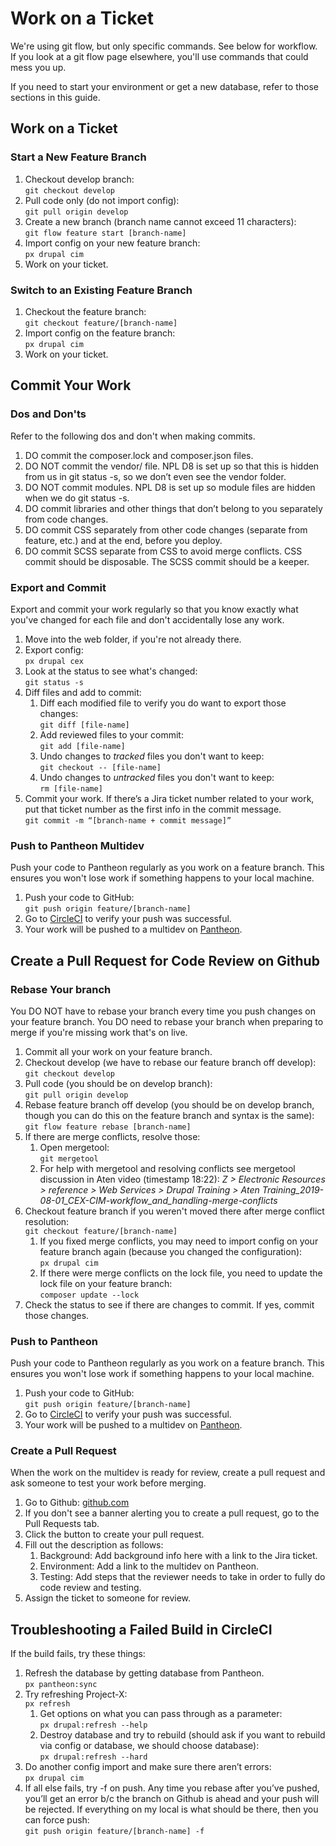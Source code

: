 # Work on a Ticket

We're using git flow, but only specific commands. See below for workflow. If you look at a git flow page elsewhere, you'll use commands that could mess you up.

If you need to start your environment or get a new database, refer to those sections in this guide.

## Work on a Ticket

### Start a New Feature Branch

1. Checkout develop branch:  
`git checkout develop`
1. Pull code only (do not import config):  
`git pull origin develop`
1. Create a new branch (branch name cannot exceed 11 characters):  
`git flow feature start [branch-name]`
1. Import config on your new feature branch:  
`px drupal cim`
1. Work on your ticket.

### Switch to an Existing Feature Branch

1. Checkout the feature branch:  
`git checkout feature/[branch-name]`
1. Import config on the feature branch:  
`px drupal cim`
1. Work on your ticket.

## Commit Your Work

### Dos and Don'ts

Refer to the following dos and don't when making commits.

1. DO commit the composer.lock and composer.json files.
1. DO NOT commit the vendor/ file. NPL D8 is set up so that this is hidden from us in git status -s, so we don’t even see the vendor folder.
1. DO NOT commit modules. NPL D8 is set up so module files are hidden when we do git status -s.
1. DO commit libraries and other things that don’t belong to you separately from code changes.
1. DO commit CSS separately from other code changes (separate from feature, etc.) and at the end, before you deploy.
1. DO commit SCSS separate from CSS to avoid merge conflicts. CSS commit should be disposable. The SCSS commit should be a keeper.

### Export and Commit

Export and commit your work regularly so that you know exactly what you've changed for each file and don't accidentally lose any work.

1. Move into the web folder, if you're not already there.
1. Export config:  
`px drupal cex`
1. Look at the status to see what's changed:  
`git status -s`
1. Diff files and add to commit:
    1. Diff each modified file to verify you do want to export those changes:  
    `git diff [file-name]`
    1. Add reviewed files to your commit:  
    `git add [file-name]`
    1. Undo changes to *tracked* files you don't want to keep:  
    `git checkout -- [file-name]`
    1. Undo changes to *untracked* files you don't want to keep:  
    `rm [file-name]`
1. Commit your work. If there’s a Jira ticket number related to your work, put that ticket number as the first info in the commit message.  
`git commit -m “[branch-name + commit message]”`

### Push to Pantheon Multidev

Push your code to Pantheon regularly as you work on a feature branch. This ensures you won't lose work if something happens to your local machine.

1. Push your code to GitHub:  
`git push origin feature/[branch-name]`
1. Go to [CircleCI](https://circleci.com/) to verify your push was successful.
1. Your work will be pushed to a multidev on [Pantheon](https://pantheon.io).

## Create a Pull Request for Code Review on Github

### Rebase Your branch

You DO NOT have to rebase your branch every time you push changes on your feature branch. You DO need to rebase your branch when preparing to merge if you're missing work that's on live.

1. Commit all your work on your feature branch.
1. Checkout develop (we have to rebase our feature branch off develop):  
`git checkout develop`
1. Pull code (you should be on develop branch):  
`git pull origin develop`
1. Rebase feature branch off develop (you should be on develop branch, though you can do this on the feature branch and syntax is the same):  
`git flow feature rebase [branch-name]`
1. If there are merge conflicts, resolve those:
    1. Open mergetool:  
    `git mergetool`
    1. For help with mergetool and resolving conflicts see mergetool discussion in Aten video (timestamp 18:22): *Z > Electronic Resources > reference > Web Services > Drupal Training > Aten Training_2019-08-01_CEX-CIM-workflow_and_handling-merge-conflicts*
1. Checkout feature branch if you weren't moved there after merge conflict resolution:  
`git checkout feature/[branch-name]`
    1. If you fixed merge conflicts, you may need to import config on your feature branch again (because you changed the configuration):  
    `px drupal cim`
    1. If there were merge conflicts on the lock file, you need to update the lock file on your feature branch:  
    `composer update --lock`
1. Check the status to see if there are changes to commit. If yes, commit those changes.

### Push to Pantheon

Push your code to Pantheon regularly as you work on a feature branch. This ensures you won't lose work if something happens to your local machine.

1. Push your code to GitHub:  
`git push origin feature/[branch-name]`
1. Go to [CircleCI](https://circleci.com/) to verify your push was successful.
1. Your work will be pushed to a multidev on [Pantheon](https://pantheon.io).

### Create a Pull Request

When the work on the multidev is ready for review, create a pull request and ask someone to test your work before merging.

1. Go to Github: [github.com](https://github.com)
1. If you don't see a banner alerting you to create a pull request, go to the Pull Requests tab.
1. Click the button to create your pull request.
1. Fill out the description as follows:
    1. Background: Add background info here with a link to the Jira ticket.
    1. Environment: Add a link to the multidev on Pantheon.
    1. Testing: Add steps that the reviewer needs to take in order to fully do code review and testing.
1. Assign the ticket to someone for review.

## Troubleshooting a Failed Build in CircleCI

If the build fails, try these things:

1. Refresh the database by getting database from Pantheon.  
`px pantheon:sync`
1. Try refreshing Project-X:  
`px refresh`
    1. Get options on what you can pass through as a parameter:  
    `px drupal:refresh --help`  
    1. Destroy database and try to rebuild (should ask if you want to rebuild via config or database, we should choose database):  
    `px drupal:refresh --hard`  
1. Do another config import and make sure there aren’t errors:  
`px drupal cim`  
1. If all else fails, try -f on push. Any time you rebase after you’ve pushed, you’ll get an error b/c the branch on Github is ahead and your push will be rejected. If everything on my local is what should be there, then you can force push:  
`git push origin feature/[branch-name] -f`
